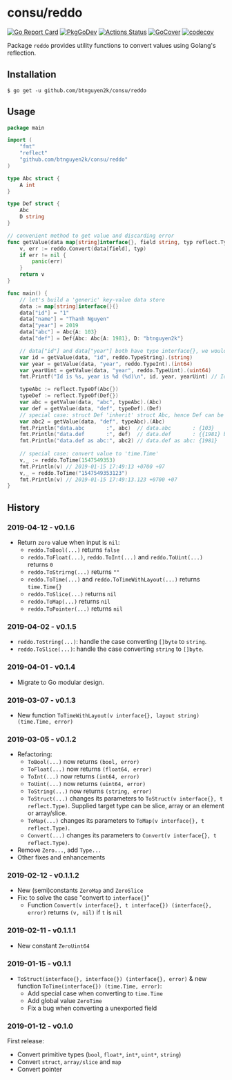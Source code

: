 # consu/reddo

[![Go Report Card](https://goreportcard.com/badge/github.com/btnguyen2k/consu)](https://goreportcard.com/report/github.com/btnguyen2k/consu)
[![PkgGoDev](https://pkg.go.dev/badge/github.com/btnguyen2k/consu/reddo)](https://pkg.go.dev/github.com/btnguyen2k/consu/reddo)
[![Actions Status](https://github.com/btnguyen2k/consu/workflows/reddo/badge.svg)](https://github.com/btnguyen2k/consu/actions)
[![GoCover](https://img.shields.io/badge/coverage-GoCover-YellowGreen.svg)](https://gocover.io/github.com/btnguyen2k/consu/reddo)
[![codecov](https://codecov.io/gh/btnguyen2k/consu/branch/reddo/graph/badge.svg?token=PWSL21DE1D)](https://app.codecov.io/gh/btnguyen2k/consu/branch/reddo)

Package `reddo` provides utility functions to convert values using Golang's reflection.

## Installation

```shell
$ go get -u github.com/btnguyen2k/consu/reddo
```


## Usage

```go
package main

import (
	"fmt"
	"reflect"
	"github.com/btnguyen2k/consu/reddo"
)

type Abc struct {
	A int
}

type Def struct {
	Abc
	D string
}

// convenient method to get value and discarding error
func getValue(data map[string]interface{}, field string, typ reflect.Type) interface{} {
	v, err := reddo.Convert(data[field], typ)
	if err != nil {
		panic(err)
	}
	return v
}

func main() {
	// let's build a 'generic' key-value data store
	data := map[string]interface{}{}
	data["id"] = "1"
	data["name"] = "Thanh Nguyen"
	data["year"] = 2019
	data["abc"] = Abc{A: 103}
	data["def"] = Def{Abc: Abc{A: 1981}, D: "btnguyen2k"}

	// data["id"] and data["year"] both have type interface{}, we would want the correct type
	var id = getValue(data, "id", reddo.TypeString).(string)
	var year = getValue(data, "year", reddo.TypeInt).(int64)
	var yearUint = getValue(data, "year", reddo.TypeUint).(uint64)
	fmt.Printf("Id is %s, year is %d (%d)\n", id, year, yearUint) // Id is 1, year is 2019 (2019) 

	typeAbc := reflect.TypeOf(Abc{})
	typeDef := reflect.TypeOf(Def{})
	var abc = getValue(data, "abc", typeAbc).(Abc)
	var def = getValue(data, "def", typeDef).(Def)
	// special case: struct Def 'inherit' struct Abc, hence Def can be 'cast'-ed to Abc
	var abc2 = getValue(data, "def", typeAbc).(Abc)
	fmt.Println("data.abc       :", abc)  // data.abc       : {103}
	fmt.Println("data.def       :", def)  // data.def       : {{1981} btnguyen2k}
	fmt.Println("data.def as abc:", abc2) // data.def as abc: {1981}
	
	// special case: convert value to 'time.Time'
	v,_ := reddo.ToTime(1547549353)
	fmt.Println(v) // 2019-01-15 17:49:13 +0700 +07
	v,_ = reddo.ToTime("1547549353123")
	fmt.Println(v) // 2019-01-15 17:49:13.123 +0700 +07
}
```


## History

### 2019-04-12 - v0.1.6

- Return `zero` value when input is `nil`:
  - `reddo.ToBool(...)` returns `false`
  - `reddo.ToFloat(...)`, `reddo.ToInt(...)` and `reddo.ToUint(...)` returns `0`
  - `reddo.ToStrirng(...)` returns `""`
  - `reddo.ToTime(...)` and `reddo.ToTimeWithLayout(...)` returns `time.Time{}`
  - `reddo.ToSlice(...)` returns `nil`
  - `reddo.ToMap(...)` returns `nil`
  - `reddo.ToPointer(...)` returns `nil`


### 2019-04-02 - v0.1.5

- `reddo.ToString(...)`: handle the case converting `[]byte` to `string`.
- `reddo.ToSlice(...)`: handle the case converting `string` to `[]byte`.


### 2019-04-01 - v0.1.4

- Migrate to Go modular design.


### 2019-03-07 - v0.1.3

- New function `ToTimeWithLayout(v interface{}, layout string) (time.Time, error)`


### 2019-03-05 - v0.1.2

- Refactoring:
  - `ToBool(...)` now returns `(bool, error)`
  - `ToFloat(...)` now returns `(float64, error)`
  - `ToInt(...)` now returns `(int64, error)`
  - `ToUint(...)` now returns `(uint64, error)`
  - `ToString(...)` now returns `(string, error)`
  - `ToStruct(...)` changes its parameters to `ToStruct(v interface{}, t reflect.Type)`. Supplied target type can be slice, array or an element or array/slice.
  - `ToMap(...)` changes its parameters to `ToMap(v interface{}, t reflect.Type)`.
  - `Convert(...)` changes its parameters to `Convert(v interface{}, t reflect.Type)`.
- Remove `Zero...`, add `Type...`
- Other fixes and enhancements

### 2019-02-12 - v0.1.1.2

- New (semi)constants `ZeroMap` and `ZeroSlice`
- Fix: to solve the case "convert to `interface{}`"
  - Function `Convert(v interface{}, t interface{}) (interface{}, error)` returns `(v, nil)` if `t` is `nil`


### 2019-02-11 - v0.1.1.1

- New constant `ZeroUint64`


### 2019-01-15 - v0.1.1

- `ToStruct(interface{}, interface{}) (interface{}, error)` & new function `ToTime(interface{}) (time.Time, error)`:
  - Add special case when converting to `time.Time`
  - Add global value `ZeroTime`
  - Fix a bug when converting a unexported field


### 2019-01-12 - v0.1.0

First release:
- Convert primitive types (`bool`, `float*`, `int*`, `uint*`, `string`)
- Convert `struct`, `array/slice` and `map`
- Convert pointer
